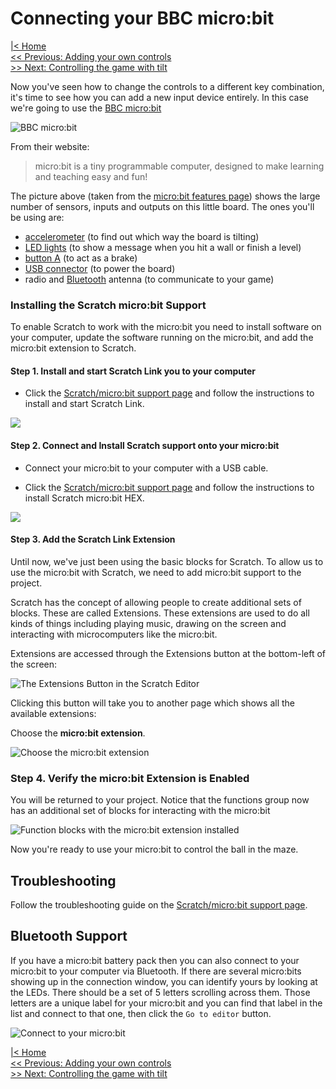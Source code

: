 # Connecting your BBC micro:bit

[|< Home](../README.md)  
[<< Previous: Adding your own controls](./maze2.md)  
[>> Next: Controlling the game with tilt](./maze4.md)

Now you've seen how to change the controls to a different key combination, it's time to see how you can add a new input device entirely. In this case we're going to use the [BBC micro:bit](https://www.microbit.org/)

![BBC micro:bit](./images/microbit-hardware-access.jpg)

From their website:

> micro:bit is a tiny programmable computer, designed to make learning and teaching easy and fun!

The picture above (taken from the [micro:bit features page](https://www.microbit.org/guide/features/)) shows the large number of sensors, inputs and outputs on this little board. The ones you'll be using are:

* [accelerometer](https://www.microbit.org/guide/features/#accel) (to find out which way the board is tilting)
* [LED lights](https://www.microbit.org/guide/features/#leds) (to show a message when you hit a wall or finish a level)
* [button A](https://www.microbit.org/guide/features/#buttons) (to act as a brake)
* [USB connector](https://www.microbit.org/guide/features/#usb) (to power the board)
* radio and [Bluetooth](https://www.microbit.org/guide/features/#bluetooth) antenna (to communicate to your game)

### Installing the Scratch micro:bit Support

To enable Scratch to work with the micro:bit you need to install software on your computer, update the software running on the micro:bit, and add the micro:bit extension to Scratch.

#### Step 1. Install and start Scratch Link you to your computer

* Click the [Scratch/micro:bit support page](https://scratch.mit.edu/microbit) and follow the instructions to install and start Scratch Link.

![](./images/scratch-link-install.png)

#### Step 2. Connect and Install Scratch support onto your micro:bit

* Connect your micro:bit to your computer with a USB cable.

* Click the [Scratch/micro:bit support page](https://scratch.mit.edu/microbit) and follow the instructions to install Scratch micro:bit HEX.

![](./images/scratch-link-micro-bit.png)

#### Step 3. Add the Scratch Link Extension

Until now, we've just been using the basic blocks for Scratch. To allow us to use the micro:bit with Scratch, we need to add micro:bit support to the project.

Scratch has the concept of allowing people to create additional sets of blocks. These are called Extensions. These extensions are used to do all kinds of things including playing music, drawing on the screen and interacting with microcomputers like the micro:bit.

Extensions are accessed through the Extensions button at the bottom-left of the screen:


![The Extensions Button in the Scratch Editor](./images/scratch-add-extension.png)

Clicking this button will take you to another page which shows all the available extensions:

Choose the **micro:bit extension**.

![Choose the micro:bit extension](./images/extensions2.png)

### Step 4. Verify the micro:bit Extension is Enabled

You will be returned to your project. Notice that the functions group now has an additional set of blocks for interacting with the micro:bit

![Function blocks with the micro:bit extension installed](./images/extensions3.png)

Now you're ready to use your micro:bit to control the ball in the maze.

## Troubleshooting

Follow the troubleshooting guide on the [Scratch/micro:bit support page](https://scratch.mit.edu/microbit).

## Bluetooth Support

If you have a micro:bit battery pack then you can also connect to your micro:bit to your computer via Bluetooth. If there are several micro:bits showing up in the connection window, you can identify yours by looking at the LEDs. There should be a set of 5 letters scrolling across them. Those letters are a unique label for your micro:bit and you can find that label in the list and connect to that one, then click the `Go to editor` button.

![Connect to your micro:bit](./images/extensions5.png)


[|< Home](../README.md)  
[<< Previous: Adding your own controls](./maze2.md)  
[>> Next: Controlling the game with tilt](./maze4.md)
